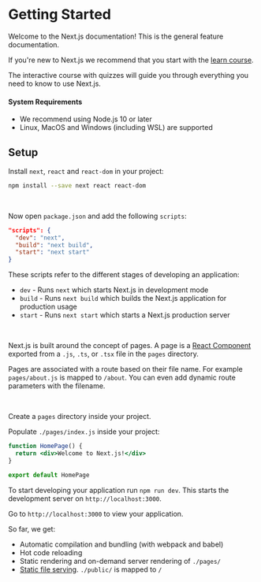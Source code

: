 # Getting Started

Welcome to the Next.js documentation! This is the general feature documentation.

If you're new to Next.js we recommend that you start with the [learn course](https://nextjs.org/learn/basics/getting-started).

The interactive course with quizzes will guide you through everything you need to know to use Next.js.

#### System Requirements

- We recommend using Node.js 10 or later
- Linux, MacOS and Windows (including WSL) are supported

## Setup

Install `next`, `react` and `react-dom` in your project:

```bash
npm install --save next react react-dom
```

<br/>

Now open `package.json` and add the following `scripts`:

```json
"scripts": {
  "dev": "next",
  "build": "next build",
  "start": "next start"
}
```

These scripts refer to the different stages of developing an application:

- `dev` - Runs `next` which starts Next.js in development mode
- `build` - Runs `next build` which builds the Next.js application for production usage
- `start` - Runs `next start` which starts a Next.js production server

<br/>

Next.js is built around the concept of pages. A page is a [React Component](https://reactjs.org/docs/components-and-props.html) exported from a `.js`, `.ts`, or `.tsx` file in the `pages` directory.

Pages are associated with a route based on their file name. For example `pages/about.js` is mapped to `/about`. You can even add dynamic route parameters with the filename.

<br/>

Create a `pages` directory inside your project.

Populate `./pages/index.js` inside your project:

```jsx
function HomePage() {
  return <div>Welcome to Next.js!</div>
}

export default HomePage
```

To start developing your application run `npm run dev`. This starts the development server on `http://localhost:3000`.

Go to `http://localhost:3000` to view your application.

So far, we get:

- Automatic compilation and bundling (with webpack and babel)
- Hot code reloading
- Static rendering and on-demand server rendering of `./pages/`
- [Static file serving](/docs/basic-features/static-file-serving.md). `./public/` is mapped to `/`
